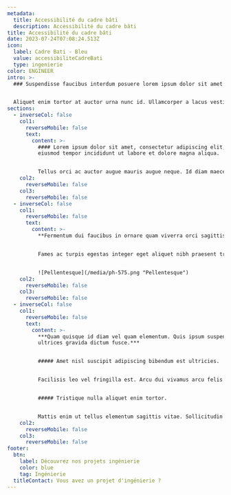 ```yaml
---
metadata:
  title: Accessibilité du cadre bâti
  description: Accessibilité du cadre bâti
title: Accessibilité du cadre bâti
date: 2023-07-24T07:08:24.513Z
icon:
  label: Cadre Bati - Bleu
  value: accessibiliteCadreBati
  type: ingenierie
color: ENGINEER
intro: >-
  ### Suspendisse faucibus interdum posuere lorem ipsum dolor sit amet.


  Aliquet enim tortor at auctor urna nunc id. Ullamcorper a lacus vestibulum sed arcu non. Etiam tempor orci eu lobortis elementum. Morbi tristique senectus et netus et malesuada fames.
sections:
  - inverseCol: false
    col1:
      reverseMobile: false
      text:
        content: >-
          #### Lorem ipsum dolor sit amet, consectetur adipiscing elit, sed do
          eiusmod tempor incididunt ut labore et dolore magna aliqua.


          Tellus orci ac auctor augue mauris augue neque. Id diam maecenas ultricies mi eget mauris. Sem viverra aliquet eget sit amet. Faucibus interdum posuere lorem ipsum dolor. Ullamcorper eget nulla facilisi etiam dignissim diam quis. Purus in mollis nunc sed id semper risus in hendrerit. Urna duis convallis convallis tellus id. Vulputate odio ut enim blandit. Rhoncus dolor purus non enim praesent. Scelerisque viverra mauris in aliquam sem.
    col2:
      reverseMobile: false
    col3:
      reverseMobile: false
  - inverseCol: false
    col1:
      reverseMobile: false
      text:
        content: >-
          **Fermentum dui faucibus in ornare quam viverra orci sagittis.**


          Fames ac turpis egestas integer eget aliquet nibh praesent tristique. Lorem ipsum dolor sit amet consectetur adipiscing elit. Urna id volutpat lacus laoreet non curabitur gravida arcu. Scelerisque viverra mauris in aliquam sem fringilla ut morbi tincidunt. Cras tincidunt lobortis feugiat vivamus at augue eget arcu dictum. Pellentesque nec nam aliquam sem. Tempor orci dapibus ultrices in.


          ![Pellentesque](/media/ph-575.png "Pellentesque")
    col2:
      reverseMobile: false
    col3:
      reverseMobile: false
  - inverseCol: false
    col1:
      reverseMobile: false
      text:
        content: >-
          ***Quam quisque id diam vel quam elementum. Quis ipsum suspendisse
          ultrices gravida dictum fusce.***


          ##### Amet nisl suscipit adipiscing bibendum est ultricies.


          Facilisis leo vel fringilla est. Arcu dui vivamus arcu felis bibendum ut. Hac habitasse platea dictumst vestibulum. Et leo duis ut diam quam nulla porttitor massa id. Pharetra convallis posuere morbi leo urna molestie at elementum eu. Egestas fringilla phasellus faucibus scelerisque. Pretium nibh ipsum consequat nisl vel pretium lectus. 


          ##### Tristique nulla aliquet enim tortor.


          Mattis enim ut tellus elementum sagittis vitae. Sollicitudin aliquam ultrices sagittis orci a scelerisque purus. Neque volutpat ac tincidunt vitae semper. Arcu risus quis varius quam quisque id. Molestie ac feugiat sed lectus vestibulum mattis ullamcorper velit.
    col2:
      reverseMobile: false
    col3:
      reverseMobile: false
footer:
  btn:
    label: Découvrez nos projets ingénierie
    color: blue
    tag: Ingénierie
  titleContact: Vous avez un projet d'ingénierie ?
---
```

